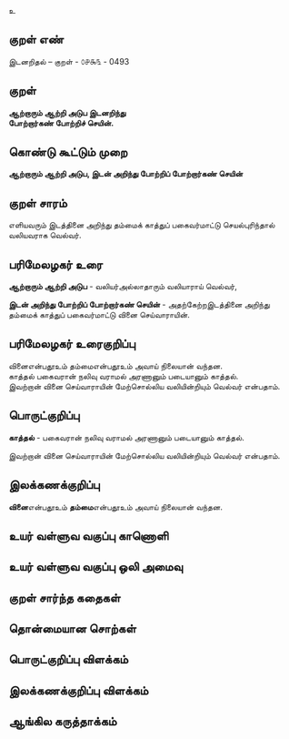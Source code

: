 உ

## குறள் எண் 

இடனறிதல்  – குறள் - ௦௪௯௩ - 0493  

## குறள் 

**ஆற்றாரும் ஆற்றி அடுப இடனறிந்து  
போற்றார்கண் போற்றிச் செயின்.**

## கொண்டு கூட்டும் முறை

**ஆற்றாரும் ஆற்றி அடுப, இடன் அறிந்து போற்றிப் போற்றார்கண் செயின்**

## குறள் சாரம் 

எளியவரும் இடத்தினை அறிந்து தம்மைக் காத்துப் பகைவர்மாட்டு செயல்புரிந்தால் வலியவராக வெல்வர்.  

## பரிமேலழகர் உரை

**ஆற்றாரும் ஆற்றி அடுப** - வலியர்அல்லாதாரும் வலியாராய் வெல்வர்,  

**இடன் அறிந்து போற்றிப் போற்றார்கண் செயின்** - அதற்கேற்றஇடத்தினை அறிந்து தம்மைக் காத்துப் பகைவர்மாட்டு வினை செய்வாராயின். 

## பரிமேலழகர் உரைகுறிப்பு   

வினைஎன்பதூஉம் தம்மைஎன்பதூஉம் அவாய் நிலையான் வந்தன.  
காத்தல் பகைவரான் நலிவு வராமல் அரணானும் படையானும் காத்தல்.   
இவற்றான் வினை செய்வாராயின் மேற்சொல்லிய வலியின்றியும் வெல்வர் என்பதாம்.    

## பொருட்குறிப்பு 
 
**காத்தல்** - பகைவரான் நலிவு வராமல் அரணானும் படையானும் காத்தல்.  

இவற்றான் வினை செய்வாராயின் மேற்சொல்லிய வலியின்றியும் வெல்வர் என்பதாம்.    

## இலக்கணக்குறிப்பு  

**வினை**என்பதூஉம் **தம்மை**என்பதூஉம் அவாய் நிலையான் வந்தன.   

## உயர் வள்ளுவ வகுப்பு காணொளி


## உயர் வள்ளுவ வகுப்பு ஒலி அமைவு 

 
## குறள் சார்ந்த கதைகள் 


## தொன்மையான சொற்கள்


## பொருட்குறிப்பு விளக்கம்


## இலக்கணக்குறிப்பு விளக்கம்


## ஆங்கில கருத்தாக்கம் 



